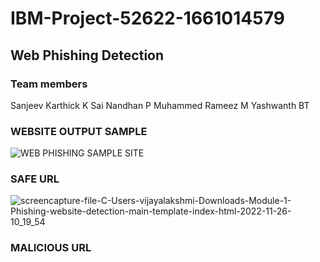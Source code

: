 # IBM-Project-52622-1661014579
## Web Phishing Detection

### Team members
Sanjeev Karthick K 
Sai Nandhan P
Muhammed Rameez M
Yashwanth BT

### WEBSITE OUTPUT SAMPLE 
![WEB PHISHING SAMPLE SITE](https://user-images.githubusercontent.com/62670994/204072600-bae0d8f4-c1b3-4667-b2f1-56e0fc572f12.png)

### SAFE URL
![screencapture-file-C-Users-vijayalakshmi-Downloads-Module-1-Phishing-website-detection-main-template-index-html-2022-11-26-10_19_54](https://user-images.githubusercontent.com/62670994/204074989-baed8729-180b-495a-85b4-bcfcde1b4617.png)

### MALICIOUS URL

